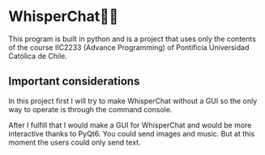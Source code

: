 # WhisperChat📨📨
This program is built in python and is a project that uses only the contents of the course IIC2233 (Advance Programming) of Pontificia Universidad Católica de Chile.


## Important considerations
In this project first I will try to make WhisperChat without a GUI so the only way to operate is through the command console.

After I fulfill that I would make a GUI for WhisperChat and would be more interactive thanks to PyQt6. You could send images and music. But at this moment the users could only send text.